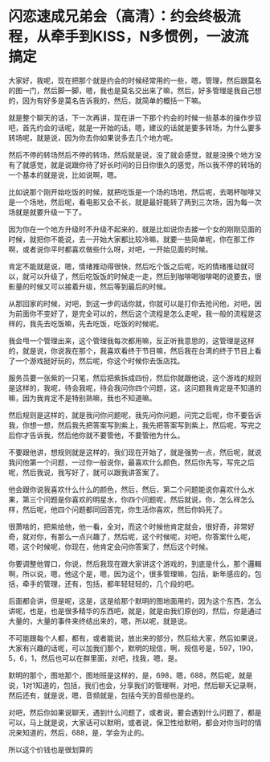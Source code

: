 # 闪恋速成兄弟会（高清）：约会终极流程，从牵手到KISS，N多惯例，一波流搞定

大家好，我呢，现在把那个就是约会的时候经常用的一些，嗯，管理，然后跟莫名的图一门，然后脚一脚，嗯，我也是莫名交出来了嘛，然后，好多管理是我自己想的，因为有好多是莫名告诉我的，然后，就简单的概括一下嘛。

就是整个聊天的话，下一次再讲，现在讲一下那个约会的时候一些基本的操作步驭吧，首先约会的话呢，就是一开始的话，嗯，建议的话就是要多转场，为什么要多转场呢，就是说，因为你去你如果说多去几个地方呢。

然后不停的转场然后不停的转场，然后就是说，没了就会感觉，就是没换个地方没有了就感觉，就是说跟你待了好长时间的日日你很久的感觉，所以我不停的转场的一个基本的就是说，比如说啊，嗯。

比如说那个刚开始吃饭的时候，就把吃饭是一个场的场地，然后呢，去喝杯咖啡又是一个场地，然后呢，看电影又会不长，就是最好能转了两到三次场，因为每一次场就是就要升级一下了。

因为你在一个地方升级时不升级不起来的，就是比如说你去接一个女的刚刚见面的时候，就把你不能说，去一开始大家都比较冷嘛，就要一些简单呢，你在那工作啊，或者说你平时都喜欢做些什么呀，对吧，一开始见面的时候。

肯定不能就是说，嗯，情绪推动得很快，然后吃个饭之后呢，吃的情绪推动就可以，就可以升级了，然后吃饭饭的时候走一走，然后到咖啡喝咖啡喝的说要去，很影量的时候又可以接着升级，然后等到最后的时候。

从那回家的时候，对吧，到这一步的话你就，你就可以是打你去抢问他，对吧，因为前面你不变好了，是完全可以的，然后这个流程是怎么走呢，我一般的流程是这样的，我先去吃饭嘛，先去吃饭，吃饭的时候呢。

我会甩一个管理出来，这个管理我每次都用嘛，反正听我意思的，这管理是这样的，就是说，你说我在那个，我喜欢看终于节目嘛，然后我在台湾的终于节目上看了一个游戏挺好玩的，然后呢，你这个时候你去饭店找。

服务员要一张紫的一只笔，然后把紫拆成四份，然后你就跟他说，这个游戏的规则是这样的，我呢，待会我呢，待会我问你四个问题，这，这问题我肯定是不知道的嘛，因为我肯定不是特别熟嘛，我也不知道嘛。

然后规则是这样的，就是我问你问题呢，我先问你问题，问完之后呢，你不要告诉我，你想一想，然后我先把答案写到紫上，我先把答案写到紫上，然后呢，写完之后你才告诉我，然后他你就不要管他，不要管他为什么。

不要跟他讲，想规则就是这样的，我们现在开始了，就是强势一点，然后呢，就说我问他第一个问题，一过你一般说你，最喜欢什么颜色，然后你先写，写完之后呢，然后我说，我写好了，就可以跟我讲答案了。

他会跟你说我喜欢什么什么的颜色，然后，然后，第二个问题能说你喜欢什么水果，第三个问题是你喜欢的明星水，你四个问题呢，然后就说，你，怎么样怎么样，然后呢，他四个问题都同回答完，你生活你喜欢，然后你妈死了。

很萧啥的，把紫给他，他一看，全对，而这个时候他肯定就会，很好奇，非常好奇，就对你，有那么一点兴趣了，然后呢，这个时候呢，对吧，你答案什么呢，嗯，这个时候呢，你现在，他肯定会问你答案了，然后这个时候。

你要调整他胃口，你说，然后我现在跟大家讲这个游戏的，到底是什么，那个邏輯啊，所以说，嗯，他这个是，嗯，因为这个，很多管理嘛，包括，新年感应的，包括，牵手的管理，还有，包括，都年轻轻轻的，几个段的吧。

后面都会讲，但是呢，这是，这是给那个默明的图地面用的，因为这个东西，怎么讲呢，也是，也是很多精华的东西吧，就是，就是由我们原创的，然后，你是通过大量的，大量的事件来终结出来的，嗯，所以呢，就是说。

不可能跟每个人都，都有，或者能说，放出来的部分，然后给大家，然后如果说，大家有兴趣的话呢，可以加我们那个，默明的规信，啊，规信号是，597，190，5，6，1，然后也可以在群里面，对吧，找我，嗯，是。

默明的那个，图地那个，图地班是这样的，是，698，嗯，688，然后呢，就是说，1对1知道的，包括，我们也会，分享我们的管理啊，对吧，然后聊天记录啊，然后还有，就是说，嗯，音频就是，包括今天的音频也是的。

对吧，然后你如果说聊天，遇到什么问题了，或者说，要会遇到什么问题了，都是可以，马上就是说，大家话可以默明，或者说，保卫性给默明，都会对你当时的情况来知道的，然后，688，是，学会为止的。

所以这个价钱也是很划算的